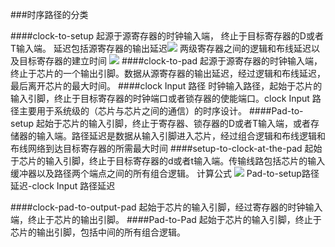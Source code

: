 <script type="text/javascript" src="http://cdn.mathjax.org/mathjax/latest/MathJax.js?config=default"></script>

###时序路径的分类

####clock-to-setup
起源于源寄存器的时钟输入端， 终止于目标寄存器的D或者T输入端。 延迟包括源寄存器的输出延迟<img src="http://chart.googleapis.com/chart?cht=tx&chl= t_{c_q}" style="border:none;"> 两级寄存器之间的逻辑和布线延迟以及目标寄存器的建立时间
<img src="http://chart.googleapis.com/chart?cht=tx&chl=t_{su}" style="border:none;">
####clock-to-pad
起源于源寄存器的时钟输入端，终止于芯片的一个输出引脚。数据从源寄存器的输出延迟，经过逻辑和布线延迟，最后离开芯片的最大时间。
####clock Input 路径
时钟输入路径，起始于芯片的输入引脚，终止于目标寄存器的时钟端口或者锁存器的使能端口。clock Input 路径主要用于系统级的（芯片与芯片之间的通信）的时序设计。
####Pad-to-setup
起始于芯片的输入引脚，终止于寄存器、锁存器的D或者T输入端，或者存储器的输入端。路径延迟是数据从输入引脚进入芯片，经过组合逻辑和布线逻辑和布线网络到达目标寄存器的所需最大时间
####setup-to-clock-at-the-pad
起始于芯片的输入引脚，终止于目标寄存器的d或者t输入端。传输线路包括芯片的输入缓冲器以及路径两个端点之间的所有组合逻辑。
计算公式
<img src="http://chart.googleapis.com/chart?cht=tx&chl= t_{SU-PAD}= "> Pad-to-setup路径延迟-clock Input 路径延迟 

####clock-pad-to-output-pad
 起始于芯片的输入引脚，经过寄存器的时钟输入端，终止于芯片的输出引脚。
####Pad-to-Pad
起始于芯片的输入引脚，终止于芯片的输出引脚，包括中间的所有组合逻辑。
